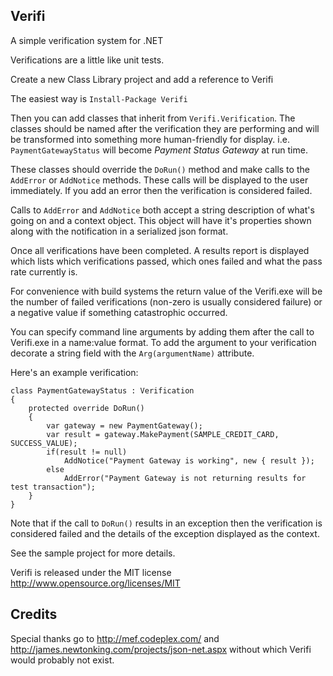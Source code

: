 Verifi
------

A simple verification system for .NET

Verifications are a little like unit tests.

Create a new Class Library project and add a reference to Verifi

The easiest way is `Install-Package Verifi`

Then you can add classes that inherit from `Verifi.Verification`. The classes should be named after the verification they are performing and will be transformed into something more human-friendly for display. i.e. `PaymentGatewayStatus` will become *Payment Status Gateway* at run time.

These classes should override the `DoRun()` method and make calls to the `AddError` or `AddNotice` methods. These calls will be displayed to the user immediately. If you add an error then the verification is considered failed.

Calls to `AddError` and `AddNotice` both accept a string description of what's going on and a context object. This object will have it's properties shown along with the notification in a serialized json format.

Once all verifications have been completed. A results report is displayed which lists which verifications passed, which ones failed and what the pass rate currently is.

For convenience with build systems the return value of the Verifi.exe will be the number of failed verifications (non-zero is usually considered failure) or a negative value if something catastrophic occurred.

You can specify command line arguments by adding them after the call to Verifi.exe in a name:value format. To add the argument to your verification decorate a string field with the `Arg(argumentName)` attribute.

Here's an example verification:

```
class PaymentGatewayStatus : Verification
{
	protected override DoRun()
	{
		var gateway = new PaymentGateway();
		var result = gateway.MakePayment(SAMPLE_CREDIT_CARD, SUCCESS_VALUE);
		if(result != null)
			AddNotice("Payment Gateway is working", new { result });
		else
			AddError("Payment Gateway is not returning results for test transaction");
	}
}
```

Note that if the call to `DoRun()` results in an exception then the verification is considered failed and the details of the exception displayed as the context.

See the sample project for more details.

Verifi is released under the MIT license http://www.opensource.org/licenses/MIT

Credits
-------

Special thanks go to http://mef.codeplex.com/ and http://james.newtonking.com/projects/json-net.aspx without which Verifi would probably not exist.